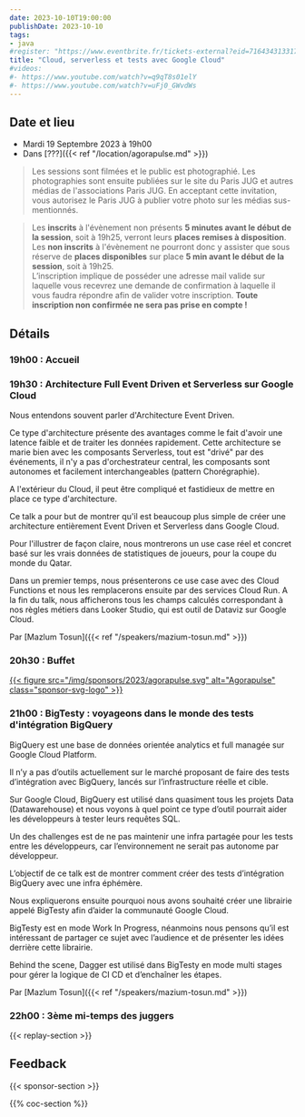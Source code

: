 ```yaml
---
date: 2023-10-10T19:00:00
publishDate: 2023-10-10
tags:
- java
#register: "https://www.eventbrite.fr/tickets-external?eid=716434313317&ref=etckt"
title: "Cloud, serverless et tests avec Google Cloud" 
#videos:
#- https://www.youtube.com/watch?v=q9qT8s01elY
#- https://www.youtube.com/watch?v=uFj0_GWvdWs
---
```


## Date et lieu

* Mardi 19 Septembre 2023 à 19h00
* Dans [???]({{< ref "/location/agorapulse.md" >}})

> Les sessions sont filmées et le public est photographié. Les photographies sont ensuite publiées sur le site du Paris JUG et autres médias de l'associations Paris JUG. En acceptant cette invitation, vous autorisez le Paris JUG à publier votre photo sur les médias sus-mentionnés.

> Les **inscrits** à l'évènement non présents **5 minutes avant le début de la session**, soit à 19h25, verront leurs **places remises à disposition**.  
Les **non inscrits** à l'évènement ne pourront donc y assister que sous réserve de **places disponibles** sur place **5 min avant le début de la session**, soit à 19h25.  
L’inscription implique de posséder une adresse mail valide sur laquelle vous recevrez une demande de confirmation à laquelle il vous faudra répondre afin de valider votre inscription.
**Toute inscription non confirmée ne sera pas prise en compte !**

## Détails

### 19h00 : Accueil

### 19h30 : Architecture Full Event Driven et Serverless sur Google Cloud

Nous entendons souvent parler d'Architecture Event Driven.

Ce type d'architecture présente des avantages comme le fait d'avoir une latence faible et de traiter les données rapidement.
Cette architecture se marie bien avec les composants Serverless, tout est "drivé" par des événements, il n'y a pas d'orchestrateur central, les composants sont autonomes et facilement interchangeables (pattern Chorégraphie).

A l'extérieur du Cloud, il peut être compliqué et fastidieux de mettre en place ce type d'architecture.

Ce talk a pour but de montrer qu'il est beaucoup plus simple de créer une architecture entièrement Event Driven et Serverless dans Google Cloud.

Pour l'illustrer de façon claire, nous montrerons un use case réel et concret basé sur les vrais données de statistiques de joueurs, pour la coupe du monde du Qatar.

Dans un premier temps, nous présenterons ce use case avec des Cloud Functions et nous les remplacerons ensuite par des services Cloud Run.
A la fin du talk, nous afficherons tous les champs calculés correspondant à nos règles métiers dans Looker Studio, qui est outil de Dataviz sur Google Cloud.

Par [Mazlum Tosun]({{< ref "/speakers/mazium-tosun.md" >}})

### 20h30 : Buffet

[{{< figure src="/img/sponsors/2023/agorapulse.svg" alt="Agorapulse" class="sponsor-svg-logo" >}}](https://www.renaultgroup.com/talents/nos-metiers/digital/)

### 21h00 : BigTesty : voyageons dans le monde des tests d'intégration BigQuery

BigQuery est une base de données orientée analytics et full managée sur Google Cloud Platform.

Il n’y a pas d’outils actuellement sur le marché proposant de faire des tests d’intégration avec BigQuery, lancés sur l’infrastructure réelle et cible.

Sur Google Cloud, BigQuery est utilisé dans quasiment tous les projets Data (Datawarehouse) et nous voyons à quel point ce type d’outil pourrait aider les développeurs à tester leurs requêtes SQL.

Un des challenges est de ne pas maintenir une infra partagée pour les tests entre les développeurs, car l’environnement ne serait pas autonome par développeur.

L’objectif de ce talk est de montrer comment créer des tests d’intégration BigQuery avec une infra éphémère.

Nous expliquerons ensuite pourquoi nous avons souhaité créer une librairie appelé BigTesty afin d’aider la communauté Google Cloud.

BigTesty est en mode Work In Progress, néanmoins nous pensons qu’il est intéressant de partager ce sujet avec l’audience et de présenter les idées derrière cette librairie.

Behind the scene, Dagger est utilisé dans BigTesty en mode multi stages pour gérer la logique de CI CD et d’enchaîner les étapes.

Par [Mazlum Tosun]({{< ref "/speakers/mazium-tosun.md" >}})

### 22h00 : 3ème mi-temps des juggers

{{< replay-section >}}

## Feedback

{{< sponsor-section >}}

{{% coc-section %}}
